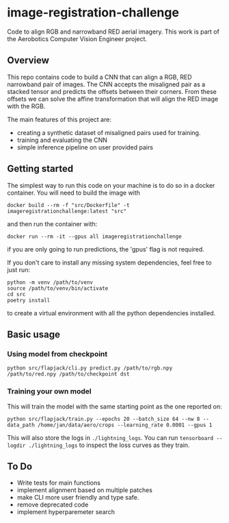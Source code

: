 # image-registration-challenge
Code to align RGB and narrowband RED aerial imagery. This work is part of the Aerobotics Computer Vision Engineer project.

## Overview

This repo contains code to build a CNN that can align a RGB, RED narrowband pair of images.
The CNN accepts the misaligned pair as a stacked tensor and predicts the offsets between their corners.
From these offsets we can solve the affine transformation that will align the RED image with the RGB.

The main features of this project are:
- creating a synthetic dataset of misaligned pairs used for training.
- training and evaluating the CNN
- simple inference pipeline on user provided pairs

## Getting started

The simplest way to run this code on your machine is to do so in a docker container.
You will need to build the image with
```
docker build --rm -f "src/Dockerfile" -t imageregistrationchallenge:latest "src"
```

and then run the container with:

```
docker run --rm -it --gpus all imageregistrationchallenge
```
if you are only going to run predictions, the 'gpus' flag is not required.

If you don't care to install any missing system dependencies, feel free to just run:
```
python -m venv /path/to/venv
source /path/to/venv/bin/activate
cd src
poetry install
```
to create a virtual environment with all the python dependencies installed.


## Basic usage


### Using model from checkpoint

```
python src/flapjack/cli.py predict.py /path/to/rgb.npy /path/to/red.npy /path/to/checkpoint dst
```

### Training your own model

This will train the model with the same starting point as the one reported on:

```
python src/flapjack/train.py --epochs 20 --batch_size 64 --nw 8 --data_path /home/jan/data/aero/crops --learning_rate 0.0001 --gpus 1
```

This will also store the logs in `./lightning_logs`.
You can run `tensorboard --logdir ./lightning_logs` to inspect the loss curves as they train.

## To Do

- Write tests for main functions
- implement alignment based on multiple patches
- make CLI more user friendly and type safe.
- remove deprecated code
- implement hyperparemeter search

